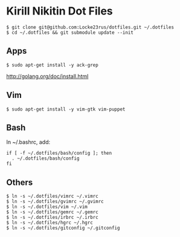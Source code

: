 Kirill Nikitin Dot Files
========================

    $ git clone git@github.com:Locke23rus/dotfiles.git ~/.dotfiles
    $ cd ~/.dotfiles && git submodule update --init

Apps
----

    $ sudo apt-get install -y ack-grep

http://golang.org/doc/install.html

Vim
---

    $ sudo apt-get install -y vim-gtk vim-puppet

Bash
----

In ~/.bashrc, add:

    if [ -f ~/.dotfiles/bash/config ]; then
      . ~/.dotfiles/bash/config
    fi

Others
------

    $ ln -s ~/.dotfiles/vimrc ~/.vimrc
    $ ln -s ~/.dotfiles/gvimrc ~/.gvimrc
    $ ln -s ~/.dotfiles/vim ~/.vim
    $ ln -s ~/.dotfiles/gemrc ~/.gemrc
    $ ln -s ~/.dotfiles/irbrc ~/.irbrc
    $ ln -s ~/.dotfiles/hgrc ~/.hgrc
    $ ln -s ~/.dotfiles/gitconfig ~/.gitconfig
